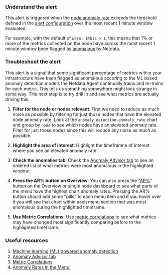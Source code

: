 ### Understand the alert

This alert is triggered when the [node anomaly rate](/src/ml/README.md) exceeds the threshold defined in the [alert configuration](https://github.com/netdata/netdata/blob/master/src/health/health.d/ml.conf) over the most recent 1 minute window evaluated. 

For example, with the default of `warn: $this > 1`, this means that 1% or more of the metrics collected on the node have across the most recent 1 minute window been flagged as [anomalous](/src/ml/README.md) by Netdata.

### Troubleshoot the alert

This alert is a signal that some significant percentage of metrics within your infrastructure have been flagged as anomalous accoring to the ML based anomaly detection models the Netdata Agent continually trains and re-trains for each metric. This tells us something somewhere might look strange in some way. THe next step is to try drill in and see what metrics are actually driving this.

1. **Filter for the node or nodes relevant**: First we need to reduce as much noise as possible by filtering for just those nodes that have the elevated node anomaly rate. Look at the `anomaly_detection.anomaly_rate` chart and group by `node` to see which nodes have an elevated anomaly rate. Filter for just those nodes since this will reduce any noise as much as possible.

2. **Highlight the area of interest**: Highlight the timeframne of interest where you see an elevated anomaly rate.

3. **Check the anomalies tab**: Check the [Anomaly Advisor tab](/docs/dashboards-and-charts/anomaly-advisor-tab.md) to see an ordered list of what metrics were most anomalous in the highlighted window.

4. **Press the AR% button on Overview**: You can also press the "[AR%](https://blog.netdata.cloud/anomaly-rates-in-the-menu/)" button on the Overview or single node dashboard to see what parts of the menu have the highest chart anomaly rates. Pressing the AR% button should add some "pills" to each menu item and if you hover over it you will see that chart within each menu section that was most anomalous during the highlighted timeframe. 

5. **Use Metric Correlations**: Use [metric correlations](/docs/metric-correlations.md) to see what metrics may have changed most significantly comparing before to the highlighted timeframe.

### Useful resources

1. [Machine learning (ML) powered anomaly detection](/src/ml/README.md)
2. [Anomaly Advisor tab](/docs/dashboards-and-charts/anomaly-advisor-tab.md)
3. [Metric Correlations](/docs/metric-correlations.md)
4. [Anomaly Rates in the Menu!](https://blog.netdata.cloud/anomaly-rates-in-the-menu/)
